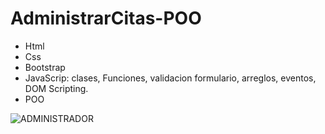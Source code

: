 # AdministrarCitas-POO

* Html
* Css
* Bootstrap
* JavaScrip: clases, Funciones, validacion formulario, arreglos, eventos, DOM Scripting.
* POO
 
![ADMINISTRADOR](https://user-images.githubusercontent.com/84733911/162341694-11b67566-bfd8-48f7-8ae8-3f827609f797.png)
